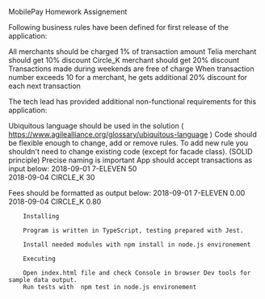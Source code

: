 MobilePay Homework Assignement

Following business rules have been defined for first release of the application:

All merchants should be charged 1% of transaction amount
Telia merchant should get 10% discount
Circle_K merchant should get 20% discount
Transactions made during weekends are free of charge
When transaction number exceeds 10 for a merchant, he gets additional 20% discount for each next transaction
 

The tech lead has provided additional non-functional requirements for this application:

Ubiquitous language should be used in the solution ( https://www.agilealliance.org/glossary/ubiquitous-language )
Code should be flexible enough to change, add or remove rules.
To add new rule you shouldn't need to change existing code (except for facade class). (SOLID principle)
Precise naming is important
App should accept transactions as input below: 
        2018-09-01 7-ELEVEN 50                                                                                    
        2018-09-04 CIRCLE_K 30                                                                                    

Fees should be formatted as output below:
        2018-09-01 7-ELEVEN 0.00
        2018-09-04 CIRCLE_K 0.80
        
        Installing
        
        Program is written in TypeScript, testing prepared with Jest. 
        
        Install needed modules with npm install in node.js environement
        
        Executing
        
        Open index.html file and check Console in browser Dev tools for sample data output. 
        Run tests with  npm test in node.js environement
        
        
